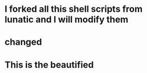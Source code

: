# I forked all this shell scripts from lunatic and I will modify them

# changed

# This is the beautified
